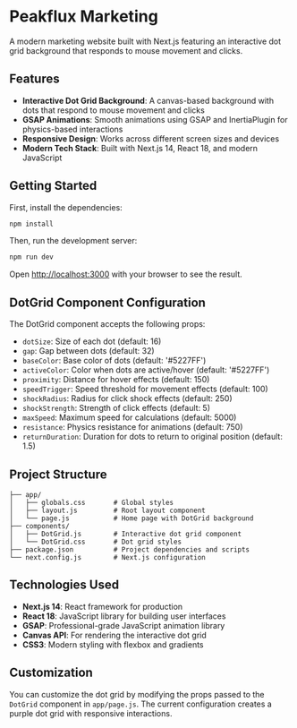 # Peakflux Marketing

A modern marketing website built with Next.js featuring an interactive dot grid background that responds to mouse movement and clicks.

## Features

- **Interactive Dot Grid Background**: A canvas-based background with dots that respond to mouse movement and clicks
- **GSAP Animations**: Smooth animations using GSAP and InertiaPlugin for physics-based interactions
- **Responsive Design**: Works across different screen sizes and devices
- **Modern Tech Stack**: Built with Next.js 14, React 18, and modern JavaScript

## Getting Started

First, install the dependencies:

```bash
npm install
```

Then, run the development server:

```bash
npm run dev
```

Open [http://localhost:3000](http://localhost:3000) with your browser to see the result.

## DotGrid Component Configuration

The DotGrid component accepts the following props:

- `dotSize`: Size of each dot (default: 16)
- `gap`: Gap between dots (default: 32)
- `baseColor`: Base color of dots (default: '#5227FF')
- `activeColor`: Color when dots are active/hover (default: '#5227FF')
- `proximity`: Distance for hover effects (default: 150)
- `speedTrigger`: Speed threshold for movement effects (default: 100)
- `shockRadius`: Radius for click shock effects (default: 250)
- `shockStrength`: Strength of click effects (default: 5)
- `maxSpeed`: Maximum speed for calculations (default: 5000)
- `resistance`: Physics resistance for animations (default: 750)
- `returnDuration`: Duration for dots to return to original position (default: 1.5)

## Project Structure

```
├── app/
│   ├── globals.css       # Global styles
│   ├── layout.js         # Root layout component
│   └── page.js           # Home page with DotGrid background
├── components/
│   ├── DotGrid.js        # Interactive dot grid component
│   └── DotGrid.css       # Dot grid styles
├── package.json          # Project dependencies and scripts
└── next.config.js        # Next.js configuration
```

## Technologies Used

- **Next.js 14**: React framework for production
- **React 18**: JavaScript library for building user interfaces
- **GSAP**: Professional-grade JavaScript animation library
- **Canvas API**: For rendering the interactive dot grid
- **CSS3**: Modern styling with flexbox and gradients

## Customization

You can customize the dot grid by modifying the props passed to the `DotGrid` component in `app/page.js`. The current configuration creates a purple dot grid with responsive interactions.

